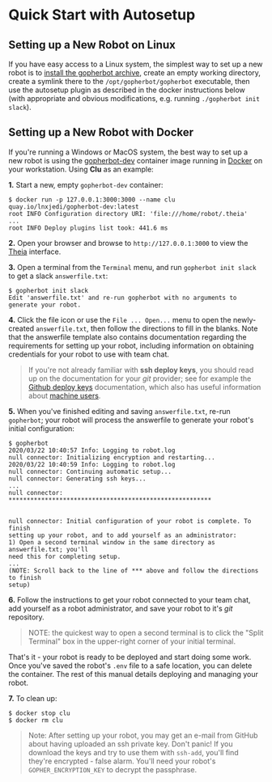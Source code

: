 # Quick Start with Autosetup

## Setting up a New Robot on Linux

If you have easy access to a Linux system, the simplest way to set up a new robot is to [install the gopherbot archive](../install/ManualInstall.html), create an empty working directory, create a symlink there to the `/opt/gopherbot/gopherbot` executable, then use the autosetup plugin as described in the docker instructions below (with appropriate and obvious modifications, e.g. running `./gopherbot init slack`).

## Setting up a New Robot with Docker

If you're running a Windows or MacOS system, the best way to set up a new robot is using the [gopherbot-dev](https://github.com/lnxjedi/gopherbot/pkgs/container/gopherbot-dev) container image running in [Docker](https://www.docker.com/) on your workstation. Using **Clu** as an example:

**1.** Start a new, empty `gopherbot-dev` container:

```
$ docker run -p 127.0.0.1:3000:3000 --name clu quay.io/lnxjedi/gopherbot-dev:latest
root INFO Configuration directory URI: 'file:///home/robot/.theia'
...
root INFO Deploy plugins list took: 441.6 ms
```

**2.** Open your browser and browse to `http://127.0.0.1:3000` to view the [Theia](https://github.com/eclipse-theia/theia) interface.

**3.** Open a terminal from the `Terminal` menu, and run `gopherbot init slack` to get a slack `answerfile.txt`:
```
$ gopherbot init slack
Edit 'answerfile.txt' and re-run gopherbot with no arguments to generate your robot.
```

**4.** Click the file icon or use the `File ... Open...` menu to open the newly-created `answerfile.txt`, then follow the directions to fill in the blanks. Note that the answerfile template also contains documentation regarding the requirements for setting up your robot, including information on obtaining credentials for your robot to use with team chat.

> If you're not already familiar with **ssh deploy keys**, you should read up on the documentation for your *git* provider; see for example the [Github deploy keys](https://developer.github.com/v3/guides/managing-deploy-keys/#deploy-keys) documentation, which also has useful information about [machine users](https://developer.github.com/v3/guides/managing-deploy-keys/#machine-users).

**5.** When you've finished editing and saving `answerfile.txt`, re-run `gopherbot`; your robot will process the answerfile to generate your robot's initial configuration:
```
$ gopherbot 
2020/03/22 10:40:57 Info: Logging to robot.log
null connector: Initializing encryption and restarting...
2020/03/22 10:40:59 Info: Logging to robot.log
null connector: Continuing automatic setup...
null connector: Generating ssh keys...
...
null connector: ********************************************************


null connector: Initial configuration of your robot is complete. To finish
setting up your robot, and to add yourself as an administrator:
1) Open a second terminal window in the same directory as answerfile.txt; you'll
need this for completing setup.
...
(NOTE: Scroll back to the line of *** above and follow the directions to finish
setup)
```

**6.** Follow the instructions to get your robot connected to your team chat, add yourself as a robot administrator, and save your robot to it's *git* repository.
> NOTE: the quickest way to open a second terminal is to click the "Split Terminal" box in the upper-right corner of your initial terminal.

That's it - your robot is ready to be deployed and start doing some work. Once you've saved the robot's `.env` file to a safe location, you can delete the container. The rest of this manual details deploying and managing your robot.

**7.** To clean up:
```
$ docker stop clu
$ docker rm clu
```

> Note: After setting up your robot, you may get an e-mail from GitHub about having uploaded an ssh private key. Don't panic! If you download the keys and try to use them with `ssh-add`, you'll find they're encrypted - false alarm. You'll need your robot's `GOPHER_ENCRYPTION_KEY` to decrypt the passphrase.
